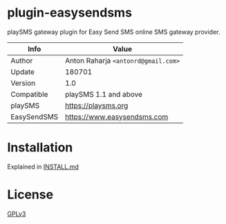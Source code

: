 # plugin-easysendsms

playSMS gateway plugin for Easy Send SMS online SMS gateway provider.

Info        | Value
----------- | ---------------------------------
Author      | Anton Raharja `<antonrd@gmail.com>`
Update      | 180701
Version     | 1.0
Compatible  | playSMS 1.1 and above
playSMS     | https://playsms.org
EasySendSMS | https://www.easysendsms.com

# Installation

Explained in [INSTALL.md](INSTALL.md)

# License

[GPLv3](LICENSE)
